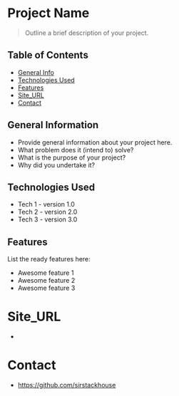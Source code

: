 # Project Name
> Outline a brief description of your project.

## Table of Contents
* [General Info](#general-information)
* [Technologies Used](#technologies-used)
* [Features](#features)
* [Site_URL](#site_url)
* [Contact](#contact)



## General Information
- Provide general information about your project here.
- What problem does it (intend to) solve?
- What is the purpose of your project?
- Why did you undertake it?



## Technologies Used
- Tech 1 - version 1.0
- Tech 2 - version 2.0
- Tech 3 - version 3.0


## Features
List the ready features here:
- Awesome feature 1
- Awesome feature 2
- Awesome feature 3

# Site_URL
-

# Contact
- https://github.com/sirstackhouse
